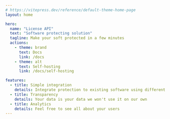 ```yaml
---
# https://vitepress.dev/reference/default-theme-home-page
layout: home

hero:
  name: "License API"
  text: "Software protecting solution"
  tagline: Make your soft protected in a few minutes
  actions:
    - theme: brand
      text: Docs
      link: /docs
    - theme: alt
      text: Self-hosting
      link: /docs/self-hosting

features:
  - title: Simple integration
    details: Integrate protection to existing software using different connectors
  - title: Transparency
    details: Your data is your data we won't use it on our own
  - title: Analytics
    details: Feel free to see all about your users
---
```

